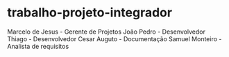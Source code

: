 # trabalho-projeto-integrador

Marcelo de Jesus - Gerente de Projetos
João Pedro - Desenvolvedor
Thiago - Desenvolvedor
Cesar Auguto - Documentação
Samuel Monteiro - Analista de requisitos 
